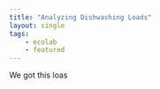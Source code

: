 ```yaml
---
title: "Analyzing Dishwashing Loads"
layout: single
tags:
    - ecolab
    - featured
---
```

We got this loas